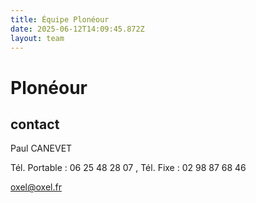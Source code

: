 ```yaml
---
title: Équipe Plonéour 
date: 2025-06-12T14:09:45.872Z
layout: team
---
```


# Plonéour 



## contact 

Paul CANEVET

Tél. Portable : 06 25 48 28 07 , Tél. Fixe : 02 98 87 68 46

oxel@oxel.fr

